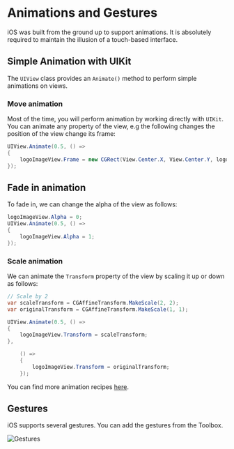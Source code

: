 # Animations and Gestures

iOS was built from the ground up to support animations. It is absolutely required to maintain the illusion of a touch-based interface.

## Simple Animation with UIKit

The `UIView` class provides an `Animate()` method to perform simple animations on views. 

### Move animation

Most of the time, you will perform animation by working directly with `UIKit`. You can animate any property of the view, e.g the following changes the position of the view change its frame:


```csharp
UIView.Animate(0.5, () =>
{
    logoImageView.Frame = new CGRect(View.Center.X, View.Center.Y, logoImageView.Frame.Width, logoImageView.Frame.Height);
});
```

## Fade in animation

To fade in, we can change the alpha of the view as follows:

```csharp
logoImageView.Alpha = 0;
UIView.Animate(0.5, () =>
{
    logoImageView.Alpha = 1;
});
```

### Scale animation

We can animate the `Transform` property of the view by scaling it up or down as follows:

```csharp
// Scale by 2
var scaleTransform = CGAffineTransform.MakeScale(2, 2);
var originalTransform = CGAffineTransform.MakeScale(1, 1);

UIView.Animate(0.5, () =>
{
    logoImageView.Transform = scaleTransform;
},

    () =>
    {
        logoImageView.Transform = originalTransform;
    });
```

You can find more animation recipes [here][1].


## Gestures

iOS supports several gestures. You can add the gestures from the Toolbox.

![Gestures][2]

[1]: https://gist.github.com/josephkandi/51f51802ce2e633be5dd99f1fc8787f6
[2]: /images/gestures.png